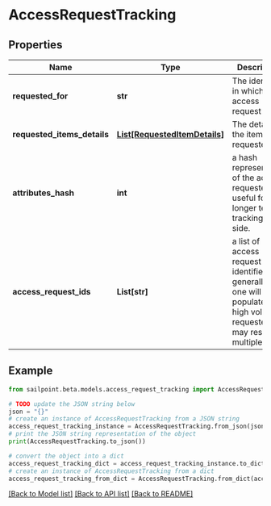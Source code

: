 # AccessRequestTracking


## Properties

Name | Type | Description | Notes
------------ | ------------- | ------------- | -------------
**requested_for** | **str** | The identity id in which the access request is for. | [optional] 
**requested_items_details** | [**List[RequestedItemDetails]**](RequestedItemDetails.md) | The details of the item requested. | [optional] 
**attributes_hash** | **int** | a hash representation of the access requested, useful for longer term tracking client side. | [optional] 
**access_request_ids** | **List[str]** | a list of access request identifiers, generally only one will be populated, but high volume requested may result in multiple ids. | [optional] 

## Example

```python
from sailpoint.beta.models.access_request_tracking import AccessRequestTracking

# TODO update the JSON string below
json = "{}"
# create an instance of AccessRequestTracking from a JSON string
access_request_tracking_instance = AccessRequestTracking.from_json(json)
# print the JSON string representation of the object
print(AccessRequestTracking.to_json())

# convert the object into a dict
access_request_tracking_dict = access_request_tracking_instance.to_dict()
# create an instance of AccessRequestTracking from a dict
access_request_tracking_from_dict = AccessRequestTracking.from_dict(access_request_tracking_dict)
```
[[Back to Model list]](../README.md#documentation-for-models) [[Back to API list]](../README.md#documentation-for-api-endpoints) [[Back to README]](../README.md)


